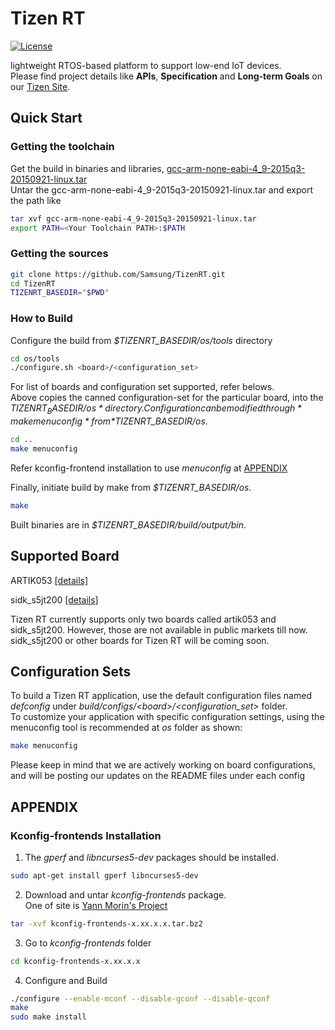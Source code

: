 # Tizen RT

[![License](https://img.shields.io/badge/licence-Apache%202.0-brightgreen.svg?style=flat)](LICENSE)

lightweight RTOS-based platform to support low-end IoT devices.  
Please find project details like **APIs**, **Specification** and **Long-term Goals** on our [Tizen Site](https://source.tizen.org/documentation/tizen-rt).

## Quick Start
### Getting the toolchain

Get the build in binaries and libraries, [gcc-arm-none-eabi-4_9-2015q3-20150921-linux.tar](https://launchpad.net/gcc-arm-embedded/4.9/4.9-2015-q3-update)  
Untar the gcc-arm-none-eabi-4_9-2015q3-20150921-linux.tar and export the path like

```bash
tar xvf gcc-arm-none-eabi-4_9-2015q3-20150921-linux.tar
export PATH=<Your Toolchain PATH>:$PATH
```

### Getting the sources

```bash
git clone https://github.com/Samsung/TizenRT.git
cd TizenRT
TIZENRT_BASEDIR="$PWD"
```

### How to Build

Configure the build from *$TIZENRT_BASEDIR/os/tools* directory
```bash
cd os/tools
./configure.sh <board>/<configuration_set>
```
For list of boards and configuration set supported, refer belows.  
Above copies the canned configuration-set for the particular board, into the *$TIZENRT_BASEDIR/os* directory.  
Configuration can be modified through *make menuconfig* from *$TIZENRT_BASEDIR/os*.
```bash
cd ..
make menuconfig
```

Refer kconfig-frontend installation to use *menuconfig* at [APPENDIX](README.md#kconfig-frontends-installation)

Finally, initiate build by make from *$TIZENRT_BASEDIR/os*.
```bash
make
```

Built binaries are in *$TIZENRT_BASEDIR/build/output/bin*.

## Supported Board

ARTIK053 [[details]](build/configs/artik053/README.md)

sidk_s5jt200 [[details]](build/configs/sidk_s5jt200/README.md)

Tizen RT currently supports only two boards called artik053 and sidk_s5jt200.
However, those are not available in public markets till now.
sidk_s5jt200 or other boards for Tizen RT will be coming soon.

## Configuration Sets

To build a Tizen RT application, use the default configuration files named *defconfig* under *build/configs/\<board\>/\<configuration_set\>* folder.  
To customize your application with specific configuration settings, using the menuconfig tool is recommended  at *os* folder as shown:
```bash
make menuconfig
```
Please keep in mind that we are actively working on board configurations, and will be posting our updates on the README files under each config

## APPENDIX
### Kconfig-frontends Installation

1. The *gperf* and *libncurses5-dev* packages should be installed.
```bash
sudo apt-get install gperf libncurses5-dev
```

2. Download and untar *kconfig-frontends* package.  
 One of site is [Yann Morin's Project](http://ymorin.is-a-geek.org/projects/kconfig-frontends)
```bash
tar -xvf kconfig-frontends-x.xx.x.x.tar.bz2
```

3. Go to *kconfig-frontends* folder
```bash
cd kconfig-frontends-x.xx.x.x
```

4. Configure and Build
```bash
./configure --enable-mconf --disable-gconf --disable-qconf
make
sudo make install
```

